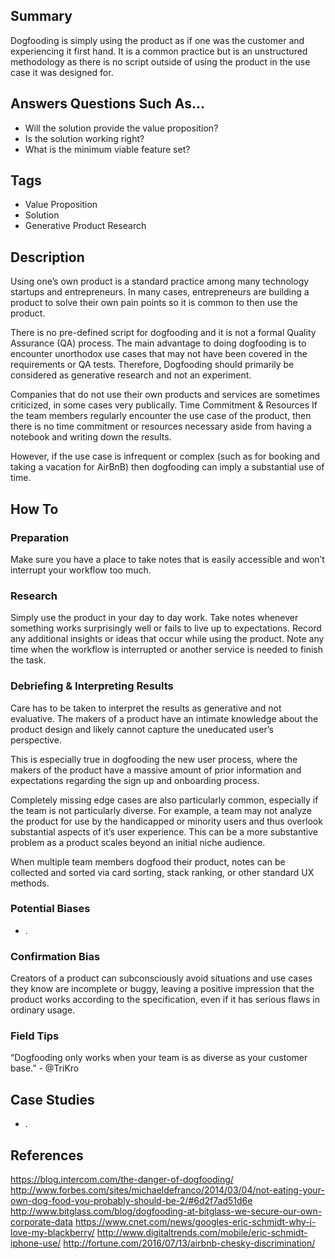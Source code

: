 ## Summary
Dogfooding is simply using the product as if one was the customer and experiencing it first hand. It is a common practice but is an unstructured methodology as there is no script outside of using the product in the use case it was designed for.

## Answers Questions Such As...
- Will the solution provide the value proposition?
- Is the solution working right?
- What is the minimum viable feature set?

## Tags
- Value Proposition
- Solution
- Generative Product Research

## Description
Using one’s own product is a standard practice among many technology startups and entrepreneurs. In many cases, entrepreneurs are building a product to solve their own pain points so it is common to then use the product.

There is no pre-defined script for dogfooding and it is not a formal Quality Assurance (QA) process. The main advantage to doing dogfooding is to encounter unorthodox use cases that may not have been covered in the requirements or QA tests. Therefore, Dogfooding should primarily be considered as generative research and not an experiment.

Companies that do not use their own products and services are sometimes criticized, in some cases very publically.
Time Commitment & Resources
If the team members regularly encounter the use case of the product, then there is no time commitment or resources necessary aside from having a notebook and writing down the results.

However, if the use case is infrequent or complex (such as for booking and taking a vacation for AirBnB) then dogfooding can imply a substantial use of time.

## How To

### Preparation
Make sure you have a place to take notes that is easily accessible and won’t interrupt your workflow too much.

### Research
Simply use the product in your day to day work.
Take notes whenever something works surprisingly well or fails to live up to expectations.
Record any additional insights or ideas that occur while using the product.
Note any time when the workflow is interrupted or another service is needed to finish the task.

### Debriefing & Interpreting Results
Care has to be taken to interpret the results as generative and not evaluative. The makers of a product have an intimate knowledge about the product design and likely cannot capture the uneducated user’s perspective.

This is especially true in dogfooding the new user process, where the makers of the product have a massive amount of prior information and expectations regarding the sign up and onboarding process.

Completely missing edge cases are also particularly common, especially if the team is not particularly diverse. For example, a team may not analyze the product for use by the handicapped or minority users and thus overlook substantial aspects of it’s user experience. This can be a more substantive problem as a product scales beyond an initial niche audience.

When multiple team members dogfood their product, notes can be collected and sorted via card sorting, stack ranking, or other standard UX methods.

### Potential Biases
- .

### Confirmation Bias
Creators of a product can subconsciously avoid situations and use cases they know are incomplete or buggy, leaving a positive impression that the product works according to the specification, even if it has serious flaws in ordinary usage.

### Field Tips
“Dogfooding only works when your team is as diverse as your customer base.” - @TriKro

## Case Studies
- .

## References
https://blog.intercom.com/the-danger-of-dogfooding/
http://www.forbes.com/sites/michaeldefranco/2014/03/04/not-eating-your-own-dog-food-you-probably-should-be-2/#6d2f7ad51d6e
http://www.bitglass.com/blog/dogfooding-at-bitglass-we-secure-our-own-corporate-data
https://www.cnet.com/news/googles-eric-schmidt-why-i-love-my-blackberry/
http://www.digitaltrends.com/mobile/eric-schmidt-iphone-use/
http://fortune.com/2016/07/13/airbnb-chesky-discrimination/
